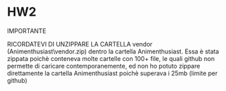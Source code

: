 # HW2

IMPORTANTE 

RICORDATEVI DI UNZIPPARE LA CARTELLA vendor (Animenthusiast\vendor.zip) dentro la cartella Animenthusiast.
Essa è stata zippata poichè conteneva molte cartelle con 100+ file, le quali github non permette di caricare contemporanemente, ed non ho potuto zippare direttamente la cartella Animenthusiast poichè superava i 25mb (limite per github)
